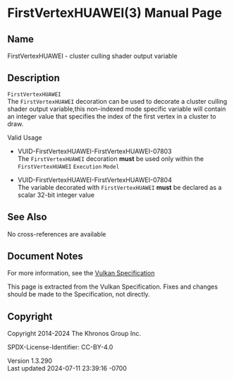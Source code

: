 # FirstVertexHUAWEI(3) Manual Page

## Name

FirstVertexHUAWEI - cluster culling shader output variable



## <a href="#_description" class="anchor"></a>Description

`FirstVertexHUAWEI`  
The `FirstVertexHUAWEI` decoration can be used to decorate a cluster
culling shader output variable,this non-indexed mode specific variable
will contain an integer value that specifies the index of the first
vertex in a cluster to draw.

Valid Usage

- <a href="#VUID-FirstVertexHUAWEI-FirstVertexHUAWEI-07803"
  id="VUID-FirstVertexHUAWEI-FirstVertexHUAWEI-07803"></a>
  VUID-FirstVertexHUAWEI-FirstVertexHUAWEI-07803  
  The `FirstVertexHUAWEI` decoration **must** be used only within the
  `FirstVertexHUAWEI` `Execution` `Model`

- <a href="#VUID-FirstVertexHUAWEI-FirstVertexHUAWEI-07804"
  id="VUID-FirstVertexHUAWEI-FirstVertexHUAWEI-07804"></a>
  VUID-FirstVertexHUAWEI-FirstVertexHUAWEI-07804  
  The variable decorated with `FirstVertexHUAWEI` **must** be declared
  as a scalar 32-bit integer value

## <a href="#_see_also" class="anchor"></a>See Also

No cross-references are available

## <a href="#_document_notes" class="anchor"></a>Document Notes

For more information, see the <a
href="https://registry.khronos.org/vulkan/specs/1.3-extensions/html/vkspec.html#FirstVertexHUAWEI"
target="_blank" rel="noopener">Vulkan Specification</a>

This page is extracted from the Vulkan Specification. Fixes and changes
should be made to the Specification, not directly.

## <a href="#_copyright" class="anchor"></a>Copyright

Copyright 2014-2024 The Khronos Group Inc.

SPDX-License-Identifier: CC-BY-4.0

Version 1.3.290  
Last updated 2024-07-11 23:39:16 -0700
